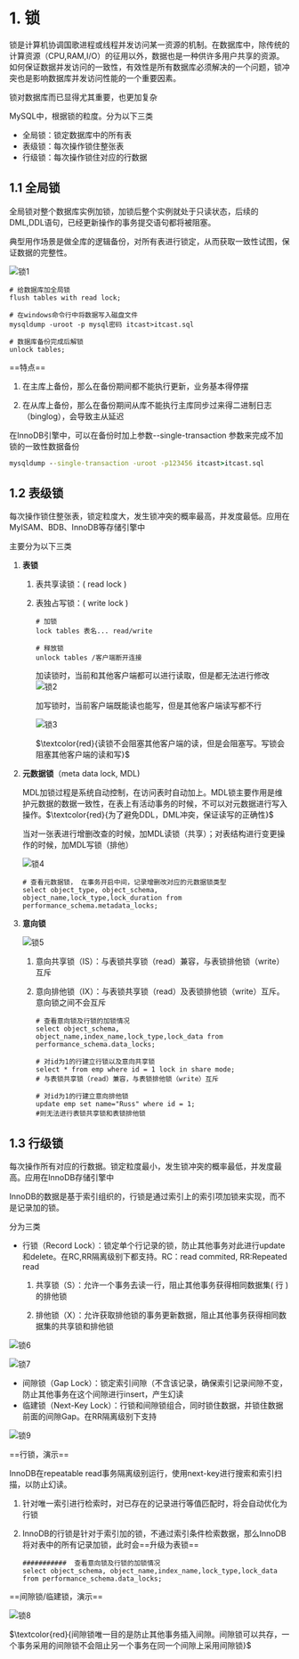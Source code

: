 # 1. 锁

锁是计算机协调国歌进程或线程并发访问某一资源的机制。在数据库中，除传统的计算资源（CPU,RAM,I/O）的征用以外，数据也是一种供许多用户共享的资源。如何保证数据并发访问的一致性，有效性是所有数据库必须解决的一个问题，锁冲突也是影响数据库并发访问性能的一个重要因素。

锁对数据库而已显得尤其重要，也更加复杂

MySQL中，根据锁的粒度。分为以下三类

+ 全局锁：锁定数据库中的所有表
+ 表级锁：每次操作锁住整张表
+ 行级锁：每次操作锁住对应的行数据

## 1.1 全局锁

全局锁对整个数据库实例加锁，加锁后整个实例就处于只读状态，后续的DML,DDL语句，已经更新操作的事务提交语句都将被阻塞。

典型用作场景是做全库的逻辑备份，对所有表进行锁定，从而获取一致性试图，保证数据的完整性。

![锁1](images/锁1.PNG)

```mysql
# 给数据库加全局锁
flush tables with read lock;

# 在windows命令行中将数据写入磁盘文件
mysqldump -uroot -p mysql密码 itcast>itcast.sql

# 数据库备份完成后解锁
unlock tables;
```

==特点==

1. 在主库上备份，那么在备份期间都不能执行更新，业务基本得停摆

2. 在从库上备份，那么在备份期间从库不能执行主库同步过来得二进制日志（binglog），会导致主从延迟

   

在InnoDB引擎中，可以在备份时加上参数--single-transaction 参数来完成不加锁的一致性数据备份
```cmd
mysqldump --single-transaction -uroot -p123456 itcast>itcast.sql
```



## 1.2 表级锁

每次操作锁住整张表，锁定粒度大，发生锁冲突的概率最高，并发度最低。应用在MyISAM、BDB、InnoDB等存储引擎中

主要分为以下三类

1. **表锁**

   1. 表共享读锁：( read lock )

   2. 表独占写锁：( write lock )

      ```mysql
      # 加锁
      lock tables 表名... read/write
      
      # 释放锁
      unlock tables /客户端断开连接
      ```
      加读锁时，当前和其他客户端都可以进行读取，但是都无法进行修改
      ![锁2](images/锁2.PNG)
      
      加写锁时，当前客户端既能读也能写，但是其他客户端读写都不行
      
      ![锁3](images/锁3.PNG)
      
      $\textcolor{red}{读锁不会阻塞其他客户端的读，但是会阻塞写。写锁会阻塞其他客户端的读和写}$

2. **元数据锁**（meta data lock, MDL)

   MDL加锁过程是系统自动控制，在访问表时自动加上。MDL锁主要作用是维护元数据的数据一致性，在表上有活动事务的时候，不可以对元数据进行写入操作。$\textcolor{red}{为了避免DDL，DML冲突，保证读写的正确性}$

   当对一张表进行增删改查的时候，加MDL读锁（共享）；对表结构进行变更操作的时候，加MDL写锁（排他）

   ![锁4](images/锁4.PNG)

   ```mysql
   # 查看元数据锁， 在事务开启中间，记录增删改对应的元数据锁类型
   select object_type, object_schema, object_name,lock_type,lock_duration from performance_schema.metadata_locks;
   ```

3. **意向锁**

   ![锁5](images/锁5.PNG)

     1. 意向共享锁（IS）：与表锁共享锁（read）兼容，与表锁排他锁（write）互斥

     2. 意向排他锁（IX）：与表锁共享锁（read）及表锁排他锁（write）互斥。意向锁之间不会互斥

        ```mysql
        # 查看意向锁及行锁的加锁情况
        select object_schema, object_name,index_name,lock_type,lock_data from performance_schema.data_locks;
        ```

        ```mysql
        # 对id为1的行建立行锁以及意向共享锁
        select * from emp where id = 1 lock in share mode;
        # 与表锁共享锁（read）兼容，与表锁排他锁（write）互斥
        
        # 对id为1的行建立意向排他锁
        update emp set name="Russ" where id = 1;
        #则无法进行表锁共享锁和表锁排他锁
        ```

## 1.3 行级锁

每次操作所有对应的行数据。锁定粒度最小，发生锁冲突的概率最低，并发度最高。应用在InnoDB存储引擎中

InnoDB的数据是基于索引组织的，行锁是通过索引上的索引项加锁来实现，而不是记录加的锁。

分为三类

+ 行锁（Record Lock）：锁定单个行记录的锁，防止其他事务对此进行update和delete。在RC,RR隔离级别下都支持。RC：read commited, RR:Repeated read

    1. 共享锁（S）：允许一个事务去读一行，阻止其他事务获得相同数据集( 行 )的排他锁

    2. 排他锁（X）：允许获取排他锁的事务更新数据，阻止其他事务获得相同数据集的共享锁和排他锁

![锁6](images/锁6.PNG)

![锁7](images/锁7.PNG)

+ 间隙锁（Gap Lock）：锁定索引间隙（不含该记录，确保索引记录间隙不变，防止其他事务在这个间隙进行insert，产生幻读
+ 临建锁（Next-Key Lock）：行锁和间隙锁组合，同时锁住数据，并锁住数据前面的间隙Gap。在RR隔离级别下支持

![锁9](images/锁9.PNG)

==行锁，演示==

InnoDB在repeatable read事务隔离级别运行，使用next-key进行搜索和索引扫描，以防止幻读。

1. 针对唯一索引进行检索时，对已存在的记录进行等值匹配时，将会自动优化为行锁

2. InnoDB的行锁是针对于索引加的锁，不通过索引条件检索数据，那么InnoDB将对表中的所有记录加锁，此时会==升级为表锁==

   ```mysql
   ###########  查看意向锁及行锁的加锁情况
   select object_schema, object_name,index_name,lock_type,lock_data from performance_schema.data_locks;
   ```

==间隙锁/临建锁，演示==

![锁8](images/锁8.PNG)

$\textcolor{red}{间隙锁唯一目的是防止其他事务插入间隙。间隙锁可以共存，一个事务采用的间隙锁不会阻止另一个事务在同一个间隙上采用间隙锁}$

